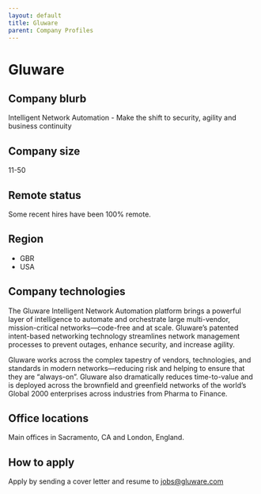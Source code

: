```yaml
---
layout: default
title: Gluware
parent: Company Profiles
---
```


# Gluware

## Company blurb

Intelligent Network Automation - Make the shift to security, agility and business continuity

## Company size

11-50

## Remote status

Some recent hires have been 100% remote.

## Region

* GBR
* USA

## Company technologies

The Gluware Intelligent Network Automation platform brings a powerful layer of intelligence to automate and orchestrate large multi-vendor, mission-critical networks—code-free and at scale. Gluware’s patented intent-based networking technology streamlines network management processes to prevent outages, enhance security, and increase agility.

Gluware works across the complex tapestry of vendors, technologies, and standards in modern networks—reducing risk and helping to ensure that they are “always-on”. Gluware also dramatically reduces time-to-value and is deployed across the brownfield and greenfield networks of the world’s Global 2000 enterprises across industries from Pharma to Finance.

## Office locations

Main offices in Sacramento, CA and London, England.

## How to apply

Apply by sending a cover letter and resume to jobs@gluware.com
